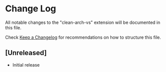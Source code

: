 # Change Log

All notable changes to the "clean-arch-vs" extension will be documented in this file.

Check [Keep a Changelog](http://keepachangelog.com/) for recommendations on how to structure this file.

## [Unreleased]

- Initial release